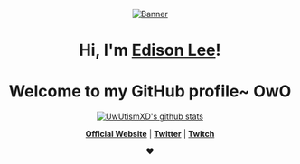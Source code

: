 <p align="center">
  <a href="https://uwutismxd.cloud/"><img src="kita-ikuyo-rap.webp" alt="Banner"></a>
</p>

<h1 align="center">Hi, I'm <a href="https://www.edisonlee55.com">Edison Lee</a>!</h1>
<h1 align="center">Welcome to my GitHub profile~ OwO</h1>

<p align="center">
  <a href="https://github.com/uwutismxd"><img src="https://github-readme-stats.vercel.app/api?username=uwutismxd&hide_border=true&show_icons=true" alt="UwUtismXD's github stats"></a>
</p>

<p align="center">
  <strong><a href="https://uwutismxd.cloud">Official Website</a></strong> |
  <strong><a href="https://twitter.com/uwutismxd">Twitter</a></strong> |
  <strong><a href="https://www.twitch.tv/uwutismxdd">Twitch</a></strong>
</p>

<p align="center">❤</p>
